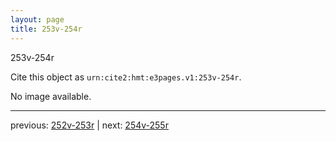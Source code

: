 ```yaml
---
layout: page
title: 253v-254r
---
```


253v-254r

Cite this object as `urn:cite2:hmt:e3pages.v1:253v-254r`.

No image available. 



---

previous: [252v-253r](../252v-253r/) | next: [254v-255r](../254v-255r/)